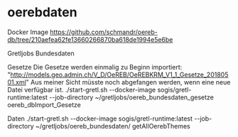 # oerebdaten

Docker Image
https://github.com/schmandr/oereb-db/tree/210aefea62fe13660266870ba618de1994e5e6be


Gretljobs Bundesdaten

Gesetze
Die Gesetze werden einmalig zu Beginn importiert: "http://models.geo.admin.ch/V_D/OeREB/OeREBKRM_V1_1_Gesetze_20180501.xml"
Aus meiner Sicht müsste noch abgefangen werden, wenn eine neue Datei verfügbar ist.
./start-gretl.sh --docker-image sogis/gretl-runtime:latest --job-directory ~/gretljobs/oereb_bundesdaten_gesetze oereb_dbImport_Gesetze

Daten
./start-gretl.sh --docker-image sogis/gretl-runtime:latest --job-directory ~/gretljobs/oereb_bundesdaten/ getAllOerebThemes
